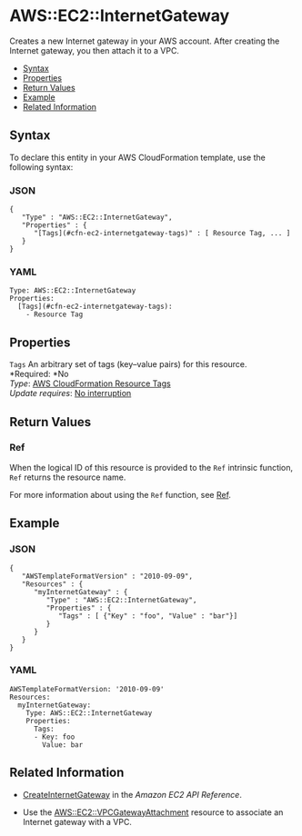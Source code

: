 # AWS::EC2::InternetGateway<a name="aws-resource-ec2-internetgateway"></a>

Creates a new Internet gateway in your AWS account\. After creating the Internet gateway, you then attach it to a VPC\.


+ [Syntax](#aws-resource-ec2-internetgateway-syntax)
+ [Properties](#w3ab2c21c10d378b9)
+ [Return Values](#w3ab2c21c10d378c11)
+ [Example](#w3ab2c21c10d378c13)
+ [Related Information](#w3ab2c21c10d378c15)

## Syntax<a name="aws-resource-ec2-internetgateway-syntax"></a>

To declare this entity in your AWS CloudFormation template, use the following syntax:

### JSON<a name="aws-resource-ec2-internetgateway-syntax.json"></a>

```
{
   "Type" : "AWS::EC2::InternetGateway",
   "Properties" : {
      "[Tags](#cfn-ec2-internetgateway-tags)" : [ Resource Tag, ... ]
   }
}
```

### YAML<a name="aws-resource-ec2-internetgateway-syntax.yaml"></a>

```
Type: AWS::EC2::InternetGateway
Properties: 
  [Tags](#cfn-ec2-internetgateway-tags):
    - Resource Tag
```

## Properties<a name="w3ab2c21c10d378b9"></a>

`Tags`  <a name="cfn-ec2-internetgateway-tags"></a>
An arbitrary set of tags \(key–value pairs\) for this resource\.  
*Required: *No  
*Type*: [AWS CloudFormation Resource Tags](aws-properties-resource-tags.md)  
*Update requires*: [No interruption](using-cfn-updating-stacks-update-behaviors.md#update-no-interrupt)

## Return Values<a name="w3ab2c21c10d378c11"></a>

### Ref<a name="w3ab2c21c10d378c11b2"></a>

When the logical ID of this resource is provided to the `Ref` intrinsic function, `Ref` returns the resource name\.

For more information about using the `Ref` function, see [Ref](intrinsic-function-reference-ref.md)\.

## Example<a name="w3ab2c21c10d378c13"></a>

### JSON<a name="aws-resource-ec2-internetgateway-example.json"></a>

```
{
   "AWSTemplateFormatVersion" : "2010-09-09",
   "Resources" : {
      "myInternetGateway" : {
         "Type" : "AWS::EC2::InternetGateway",
         "Properties" : {
            "Tags" : [ {"Key" : "foo", "Value" : "bar"}]
         }
      }
   }
}
```

### YAML<a name="aws-resource-ec2-internetgateway-example.yaml"></a>

```
AWSTemplateFormatVersion: '2010-09-09'
Resources:
  myInternetGateway:
    Type: AWS::EC2::InternetGateway
    Properties:
      Tags:
      - Key: foo
        Value: bar
```

## Related Information<a name="w3ab2c21c10d378c15"></a>

+ [CreateInternetGateway](http://docs.aws.amazon.com/AWSEC2/latest/APIReference/ApiReference-query-CreateInternetGateway.html) in the *Amazon EC2 API Reference*\.

+ Use the [AWS::EC2::VPCGatewayAttachment](aws-resource-ec2-vpc-gateway-attachment.md) resource to associate an Internet gateway with a VPC\.